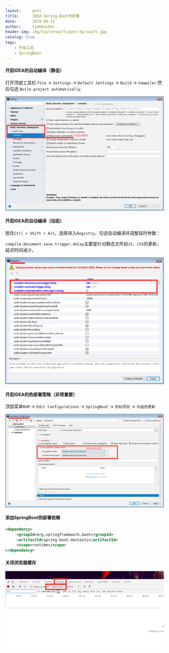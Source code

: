 ```yaml
---
layout:     post
title:      IDEA-Spring-Boot热部署
date:       2018-08-13
author:     timebusker
header-img: img/taylorswift/post-bg-swift.jpg
catalog: true
tags:
    - 开发工具
    - SpringBoot
---
```


#### 开启IDEA的自动编译（静态）

打开顶部工具栏 `File` -> `Settings` -> `Default Settings` -> `Build` -> `Compiler` 然后勾选 `Build project automatically`.

![image](/img/tools/5.png)

#### 开启IDEA的自动编译（动态）

按住`Ctrl + Shift + Alt`，选择进入`Registry`，勾选自动编译并调整延时参数：

`compile.document.save.trigger.delay`主要是针对静态文件如`JS`、`CSS`的更新，延迟时间减少。

![image](/img/tools/6.png)

#### 开启IDEA的热部署策略（非常重要）

顶部菜单`RUM` -> `Edit Configurations` -> `SpringBoot` -> `目标项目` -> `勾选热更新`

![image](/img/tools/7.png)


#### 添加SpringBoot热部署依赖

```xml
<dependency>
     <groupId>org.springframework.boot</groupId>
     <artifactId>spring-boot-devtools</artifactId>
     <scope>runtime</scope>
</dependency>
```

#### 关闭浏览器缓存

![image](/img/tools/8.png)